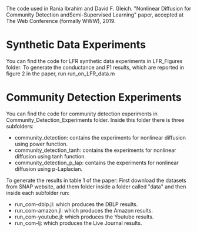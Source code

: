 The code used in Rania Ibrahim and David F. Gleich. "Nonlinear Diffusion for Community Detection andSemi-Supervised Learning" paper, accepted at The Web Conference (formally WWW), 2019.

# Synthetic Data Experiments

You can find the code for LFR synthetic data experiments in LFR_Figures folder.
To generate the conductance and F1 results, which are reported in figure 2 in the paper, run run_on_LFR_data.m

# Community Detection Experiments

You can find the code for community detection experiments in Community_Detection_Experiments folder. Inside this folder there is three subfolders:

- community_detection: contains the experiments for nonlinear diffusion using power function.
- community_detection_tanh: contains the experiments for nonlinear diffusion using tanh function.
- community_detection_p_lap: contains the experiments for nonlinear diffusion using p-Laplacian.

To generate the results in table 1 of the paper: First download the datasets from SNAP website, add them folder inside a folder called "data" and then inside each subfolder run:

- run_com-dblp.jl: which produces the DBLP results.
- run_com-amazon.jl: which produces the Amazon results.
- run_com-youtube.jl: which produces the Youtube results.
- run_com-lj: which produces the Live Journal results.


